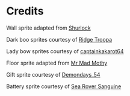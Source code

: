 # Credits

Wall sprite adapted from [Shurlock](https://www.spriters-resource.com/nes/dragonwarrior4/asset/26514/)

Dark boo sprites courtesy of [Ridge Troopa](https://www.spriters-resource.com/custom_edited/mariocustoms/asset/17842/)

Lady bow sprites courtesy of [captainkakarot64](https://www.spriters-resource.com/custom_edited/papermariocustoms/asset/93297/)

Floor sprite adapted from [Mr Mad Mothy](https://www.spriters-resource.com/pc_computer/stardewvalley/asset/88659/)

Gift sprite courtesy of [Demondays_54](https://www.spriters-resource.com/game_boy_advance/mother3/asset/6260/)

Battery sprite courtesy of [Sea Rover Sanguine](https://www.spriters-resource.com/pc_computer/anopek/asset/470738/)
